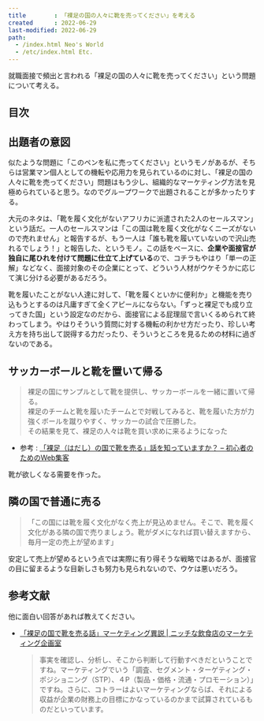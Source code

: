 ```yaml
---
title        : 「裸足の国の人々に靴を売ってください」を考える
created      : 2022-06-29
last-modified: 2022-06-29
path:
  - /index.html Neo's World
  - /etc/index.html Etc.
---
```


就職面接で頻出と言われる「裸足の国の人々に靴を売ってください」という問題について考える。


## 目次


## 出題者の意図

似たような問題に「このペンを私に売ってください」というモノがあるが、そちらは営業マン個人としての機転や応用力を見られているのに対し、「裸足の国の人々に靴を売ってください」問題はもう少し、組織的なマーケティング方法を見極められていると思う。なのでグループワークで出題されることが多かったりする。

大元のネタは、「靴を履く文化がないアフリカに派遣された2人のセールスマン」という話だ。一人のセールスマンは「この国は靴を履く文化がなくニーズがないので売れません」と報告するが、もう一人は「誰も靴を履いていないので沢山売れるでしょう！」と報告した、というモノ。この話をベースに、**企業や面接官が独自に尾ひれを付けて問題に仕立て上げている**ので、コチラもやはり「単一の正解」などなく、面接対象のその企業にとって、どういう人材がウケそうかに応じて演じ分ける必要があるだろう。

靴を履いたことがない人達に対して、「靴を履くといかに便利か」と機能を売り込もうとするのは凡庸すぎて全くアピールにならない。「ずっと裸足でも成り立ってきた国」という設定なのだから、面接官による屁理屈で言いくるめられて終わってしまう。やはりそういう質問に対する機転の利かせ方だったり、珍しい考え方を持ち出して説得する力だったり、そういうところを見るための材料に過ぎないのである。


## サッカーボールと靴を置いて帰る

> 裸足の国にサンプルとして靴を提供し、サッカーボールを一緒に置いて帰る。  
> 裸足のチームと靴を履いたチームとで対戦してみると、靴を履いた方が力強くボールを蹴りやすく、サッカーの試合で圧勝した。  
> その結果を見て、裸足の人々は靴を買い求めに来るようになった

- 参考 : [「裸足（はだし）の国で靴を売る」話を知っていますか？ – 初心者のためのWeb集客](https://yumiinc.net/2019/01/26/thestoryofnoshoes/)

靴が欲しくなる需要を作った。



## 隣の国で普通に売る

> 「この国には靴を履く文化がなく売上が見込めません。そこで、靴を履く文化がある隣の国で売りましょう。靴がダメになれば買い替えますから、毎月一定の売上が望めます」

安定して売上が望めるという点では実際に有り得そうな戦略ではあるが、面接官の目に留まるような目新しさも努力も見られないので、ウケは悪いだろう。


## 参考文献

他に面白い回答があれば教えてください。

- [「裸足の国で靴を売る話」マーケティング異説 | ニッチな飲食店のマーケティング企画室](https://concept-restaurant-marketing.com/2019/12/23/%E3%80%8C%E8%A3%B8%E8%B6%B3%E3%81%AE%E5%9B%BD%E3%81%A7%E9%9D%B4%E3%82%92%E5%A3%B2%E3%82%8B%E8%A9%B1%E3%80%8D%E3%83%9E%E3%83%BC%E3%82%B1%E3%83%86%E3%82%A3%E3%83%B3%E3%82%B0%E7%95%B0%E8%AA%AC/)
  > 事実を確認し、分析し、そこから判断して行動すべきだということですね。マーケティングでいう「調査、セグメント・ターゲティング・ポジショニング（STP）、４P（製品・価格・流通・プロモーション）」ですね。さらに、コトラーはよいマーケティングならば、それによる収益が企業の財務上の目標にかなっているのかまで試算されているものだといっています。
